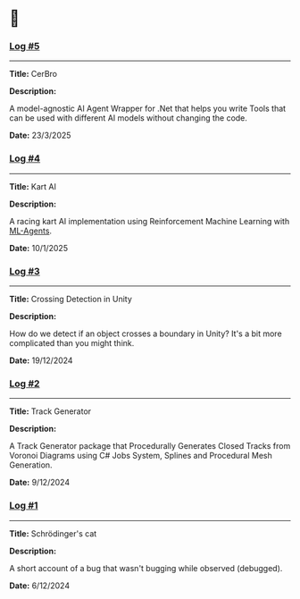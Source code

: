 # 📒

### [Log #5](log-5.md)

<hr/>

**Title:** CerBro

**Description:**

A model-agnostic AI Agent Wrapper for .Net that helps you write Tools that can be used with different AI models without changing the code.

**Date:** 23/3/2025

### [Log #4](log-4.md)

<hr/>

**Title:** Kart AI

**Description:**

A racing kart AI implementation using Reinforcement Machine Learning with [ML-Agents](https://unity-technologies.github.io/ml-agents/ML-Agents-Overview/).

**Date:** 10/1/2025

### [Log #3](log-3.md)

<hr/>

**Title:** Crossing Detection in Unity

**Description:**

How do we detect if an object crosses a boundary in Unity? It's a bit more complicated than you might think.

**Date:** 19/12/2024

### [Log #2](log-2.md)

<hr/>

**Title:** Track Generator

**Description:**

A Track Generator package that Procedurally Generates Closed Tracks from Voronoi Diagrams using C# Jobs System, Splines and Procedural Mesh Generation.

**Date:** 9/12/2024

### [Log #1](log-1.md)

<hr/>

**Title:** Schrödinger's cat

**Description:**

A short account of a bug that wasn't bugging while observed (debugged).

**Date:** 6/12/2024